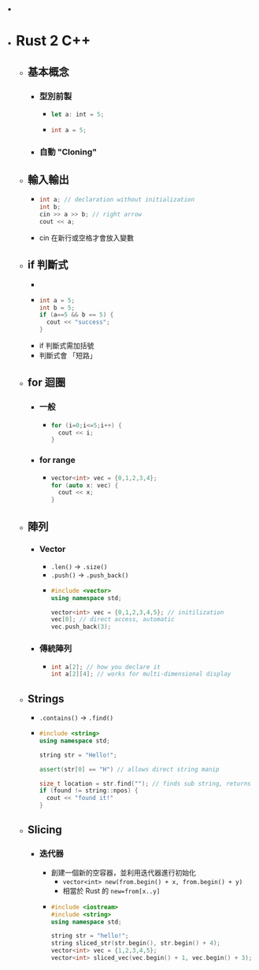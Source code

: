 -
- # Rust 2 C++
	- ## 基本概念
		- ### 型別前製
			- ```rust
			  let a: int = 5;
			  ```
			- ```cpp
			  int a = 5;
			  ```
		- ### 自動 "Cloning"
	- ## 輸入輸出
		- ```cpp
		  int a; // declaration without initialization
		  int b;
		  cin >> a >> b; // right arrow
		  cout << a;
		  ```
		- cin 在新行或空格才會放入變數
	- ## if 判斷式
		-
		- ```cpp
		  int a = 5;
		  int b = 5;
		  if (a==5 && b == 5) {
		    cout << "success";
		  }
		  ```
		- if 判斷式需加括號
		- 判斷式會 「短路」
	- ## for 迴圈
		- ### 一般
			- ```cpp
			  for (i=0;i<=5;i++) {
			    cout << i;
			  }
			  ```
		- ### for range
			- ```cpp
			  vector<int> vec = {0,1,2,3,4};
			  for (auto x: vec) {
			  	cout << x;
			  }
			  ```
	- ## 陣列
		- ### Vector
			- `.len()` -> `.size()`
			- `.push()` -> `.push_back()`
			- ```cpp
			  #include <vector>
			  using namespace std;
			  
			  vector<int> vec = {0,1,2,3,4,5}; // initilization
			  vec[0]; // direct access, automatic
			  vec.push_back(3);
			  ```
		- ### 傳統陣列
			- ```cpp
			  int a[2]; // how you declare it
			  int a[2][4]; // works for multi-dimensional display
			  ```
	- ## Strings
		- `.contains()` -> `.find()`
		- ```cpp
		  #include <string>
		  using namespace std;
		  
		  string str = "Hello!";
		  
		  assert(str[0] == "H") // allows direct string manip
		  
		  size_t location = str.find(""); // finds sub string, returns location
		  if (found != string::npos) {
		  	cout << "found it!"
		  }
		  ```
	- ## Slicing
		- ### 迭代器
			- 創建一個新的空容器，並利用迭代器進行初始化
				- `vector<int> new(from.begin() + x, from.begin() + y)`
				- 相當於 Rust 的 `new=from[x..y]`
			- ```cpp
			  #include <iostream>
			  #include <string>
			  using namespace std;
			  
			  string str = "hello!";
			  string sliced_str(str.begin(), str.begin() + 4);
			  vector<int> vec = {1,2,3,4,5};
			  vector<int> sliced_vec(vec.begin() + 1, vec.begin() + 3);
			  ```